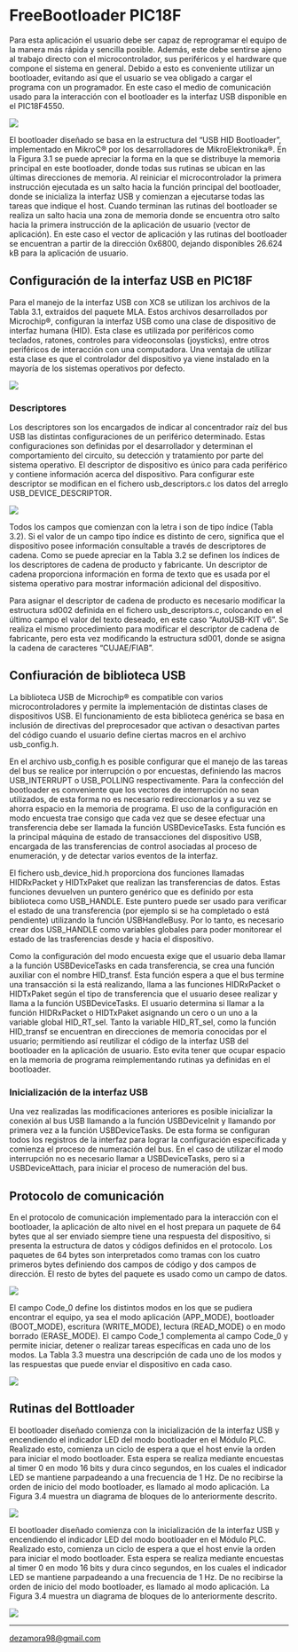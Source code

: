 # FreeBootloader PIC18F

Para esta aplicación el usuario debe ser capaz de reprogramar el equipo de la manera más rápida y sencilla posible. Además, este debe sentirse ajeno al trabajo directo con el microcontrolador, sus periféricos y el hardware que compone el sistema en general. Debido a esto es conveniente utilizar un bootloader, evitando así que el usuario se vea obligado a cargar el programa con un programador. En este caso el medio de comunicación usado para la interacción con el bootloader es la interfaz USB disponible en el PIC18F4550.

![ ](image.png)

El bootloader diseñado se basa en la estructura del “USB HID Bootloader”, implementado en MikroC® por los desarrolladores de MikroElektronika®. En la Figura 3.1 se puede apreciar la forma en la que se distribuye la memoria principal en este bootloader, donde todas sus rutinas se ubican en las últimas direcciones de memoria. Al reiniciar el microcontrolador la primera instrucción ejecutada es un salto hacia la función principal del bootloader, donde se inicializa la interfaz USB y comienzan a ejecutarse todas las tareas que indique el host. Cuando terminan las rutinas del bootloader se realiza un salto hacia una zona de memoria donde se encuentra otro salto hacia la primera instrucción de la aplicación de usuario (vector de aplicación). En este caso el vector de aplicación y las rutinas del bootloader se encuentran a partir de la dirección 0x6800, dejando disponibles 26.624 kB para la aplicación de usuario.

## Configuración de la interfaz USB en PIC18F

Para el manejo de la interfaz USB con XC8 se utilizan los archivos de la Tabla 3.1, extraídos del paquete MLA. Estos archivos desarrollados por Microchip®, configuran la interfaz USB como una clase de dispositivo de interfaz humana (HID). Esta clase es utilizada por periféricos como teclados, ratones, controles para videoconsolas (joysticks), entre otros periféricos de interacción con una computadora. Una ventaja de utilizar esta clase es que el controlador del dispositivo ya viene instalado en la mayoría de los sistemas operativos por defecto.

![ ](image-1.png)

### Descriptores

Los descriptores son los encargados de indicar al concentrador raíz del bus USB las distintas configuraciones de un periférico determinado. Estas configuraciones son definidas por el desarrollador y determinan el comportamiento del circuito, su detección y tratamiento por parte del sistema operativo. El descriptor de dispositivo es único para cada periférico y contiene información acerca del
dispositivo. Para configurar este descriptor se modifican en el fichero usb_descriptors.c los datos
del arreglo USB_DEVICE_DESCRIPTOR.

![ ](image-2.png)

Todos los campos que comienzan con la letra i son de tipo índice (Tabla 3.2). Si el valor de un campo tipo índice es distinto de cero, significa que el dispositivo posee información consultable a través de descriptores de cadena. Como se puede apreciar en la Tabla 3.2 se definen los índices
de los descriptores de cadena de producto y fabricante. Un descriptor de cadena proporciona información en forma de texto que es usada por el sistema operativo para mostrar información adicional del dispositivo.

Para asignar el descriptor de cadena de producto es necesario modificar la estructura sd002 definida en el fichero usb_descriptors.c, colocando en el último campo el valor del texto deseado, en este caso “AutoUSB-KIT v6”. Se realiza el mismo procedimiento para modificar el descriptor de cadena de fabricante, pero esta vez modificando la estructura sd001, donde se asigna la cadena de caracteres “CUJAE/FIAB”.

## Confiuración de biblioteca USB

La biblioteca USB de Microchip® es compatible con varios microcontroladores y permite la implementación de distintas clases de dispositivos USB. El funcionamiento de esta biblioteca genérica se basa en inclusión de directivas del preprocesador que activan o desactivan partes del código cuando el usuario define ciertas macros en el archivo usb_config.h.

En el archivo usb_config.h es posible configurar que el manejo de las tareas del bus se realice por interrupción o por encuestas, definiendo las macros USB_INTERRUPT o USB_POLLING respectivamente. Para la confección del bootloader es conveniente que los vectores de interrupción no sean utilizados, de esta forma no es necesario redireccionarlos y a su vez se ahorra espacio en la memoria de programa. El uso de la configuración en modo encuesta trae consigo que cada vez que se desee efectuar una transferencia debe ser llamada la función USBDeviceTasks. Esta función es la principal máquina de estado de transacciones del dispositivo USB, encargada de las transferencias de control asociadas al proceso de enumeración, y de detectar varios eventos de la interfaz.

El fichero usb_device_hid.h proporciona dos funciones llamadas HIDRxPacket y HIDTxPaket que realizan las transferencias de datos. Estas funciones devuelven un puntero genérico que es definido por esta biblioteca como USB_HANDLE. Este puntero puede ser usado para verificar el estado de una transferencia (por ejemplo si se ha completado o está pendiente) utilizando la función USBHandleBusy. Por lo tanto, es necesario crear dos USB_HANDLE como variables globales para poder monitorear el estado de las trasferencias desde y hacia el dispositivo.

Como la configuración del modo encuesta exige que el usuario deba llamar a la función USBDeviceTasks en cada transferencia, se crea una función auxiliar con el nombre HID_transf. Esta función espera a que el bus termine una transacción si la está realizando, llama a las funciones HIDRxPacket o HIDTxPaket según el tipo de transferencia que el usuario desee realizar y llama a la función USBDeviceTasks. El usuario determina si llamar a la función HIDRxPacket o HIDTxPaket asignando un cero o un uno a la variable global HID_RT_sel. Tanto la variable HID_RT_sel, como la función HID_transf se encuentran en direcciones de memoria conocidas por el usuario; permitiendo así reutilizar el código de la interfaz USB del bootloader en la aplicación de usuario. Esto evita tener que ocupar espacio en la memoria de programa reimplementando rutinas ya definidas en el bootloader.

### Inicialización de la interfaz USB

Una vez realizadas las modificaciones anteriores es posible inicializar la conexión al bus USB llamando a la función USBDeviceInit y llamando por primera vez a la función USBDeviceTasks. De esta forma se configuran todos los registros de la interfaz para lograr la configuración especificada
y comienza el proceso de numeración del bus. En el caso de utilizar el modo interrupción no es necesario llamar a USBDeviceTasks, pero si a USBDeviceAttach, para iniciar el proceso de numeración del bus.

## Protocolo de comunicación

En el protocolo de comunicación implementado para la interacción con el bootloader, la aplicación de alto nivel en el host prepara un paquete de 64 bytes que al ser enviado siempre tiene una respuesta del dispositivo, si presenta la estructura de datos y códigos definidos en el protocolo.
Los paquetes de 64 bytes son interpretados como tramas con los cuatro primeros bytes definiendo dos campos de código y dos campos de dirección. El resto de bytes del paquete es usado como un campo de datos.

![ ](image-3.png)

El campo Code_0 define los distintos modos en los que se pudiera encontrar el equipo, ya sea el modo aplicación (APP_MODE), bootloader (BOOT_MODE), escritura (WRITE_MODE), lectura (READ_MODE) o en modo borrado (ERASE_MODE). El campo Code_1 complementa al campo Code_0 y permite iniciar, detener o realizar tareas específicas en cada uno de los modos. La Tabla 3.3 muestra una descripción de cada uno de los modos y las respuestas que puede enviar el dispositivo en cada caso.

![ ](image-4.png)

## Rutinas del Bottloader

El bootloader diseñado comienza con la inicialización de la interfaz USB y encendiendo el indicador LED del modo bootloader en el Módulo PLC. Realizado esto, comienza un ciclo de espera a que el host envíe la orden para iniciar el modo bootloader. Esta espera se realiza mediante encuestas al timer 0 en modo 16 bits y dura cinco segundos, en los cuales el indicador LED se mantiene parpadeando a una frecuencia de 1 Hz. De no recibirse la orden de inicio del modo bootloader, es llamado al modo aplicación. La Figura 3.4 muestra un diagrama de bloques de lo anteriormente descrito.

![ ](image-5.png)

El bootloader diseñado comienza con la inicialización de la interfaz USB y encendiendo el indicador LED del modo bootloader en el Módulo PLC. Realizado esto, comienza un ciclo de espera a que el host envíe la orden para iniciar el modo bootloader. Esta espera se realiza mediante encuestas al timer 0 en modo 16 bits y dura cinco segundos, en los cuales el indicador LED se mantiene parpadeando a una frecuencia de 1 Hz. De no recibirse la orden de inicio del modo bootloader, es llamado al modo aplicación. La Figura 3.4 muestra un diagrama de bloques de lo anteriormente descrito.

![ ](image-6.png)
___

<dezamora98@gmail.com>
